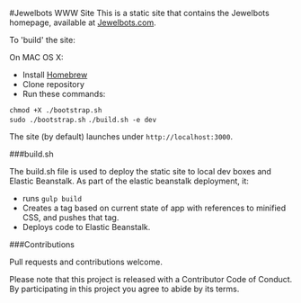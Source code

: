 #Jewelbots WWW Site
This is a static site that contains the Jewelbots homepage, available at [Jewelbots.com](http://jewelbots.com).

To 'build' the site:

On MAC OS X:
  - Install [Homebrew](http://brew.sh/)
  - Clone repository
  - Run these commands:

`chmod +X ./bootstrap.sh`  
`sudo ./bootstrap.sh`
`./build.sh -e dev`

The site (by default) launches under `http://localhost:3000`.

###build.sh

The build.sh file is used to deploy the static site to local dev boxes and Elastic Beanstalk. As part of the elastic beanstalk deployment, it:
 - runs `gulp build`
 - Creates a tag based on current state of app with references to minified CSS, and pushes that tag.
 - Deploys code to Elastic Beanstalk.

###Contributions

Pull requests and contributions welcome.

Please note that this project is released with a Contributor Code of Conduct. By participating in this project you agree to abide by its terms.


